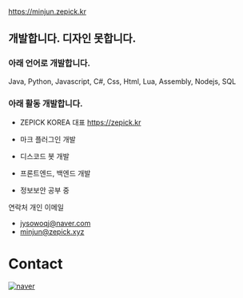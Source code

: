 https://minjun.zepick.kr

## 개발합니다. 디자인 못합니다.

### 아래 언어로 개발합니다.

Java, Python, Javascript, C#, Css, Html, Lua, Assembly, Nodejs, SQL

### 아래 활동 개발합니다.

  -  ZEPICK KOREA 대표
     https://zepick.kr

  -  마크 플러그인 개발
  -  디스코드 봇 개발
  -  프론트엔드, 백엔드 개발

  -  정보보안 공부 중

연락처
  개인 이메일
  - jysowoqj@naver.com
  - minjun@zepick.xyz
  

# Contact
[![naver](https://img.shields.io/badge/naver-03C75A.svg?&style=for-the-badge&logo=naver&logoColor=white&link=mailto:jysowoqj@naver.com)](mailto:jysowoqj@naver.com)
